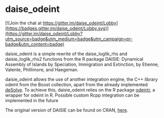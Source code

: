 # daise_odeint

[![Join the chat at https://gitter.im/daise_odeint/Lobby](https://badges.gitter.im/daise_odeint/Lobby.svg)](https://gitter.im/daise_odeint/Lobby?utm_source=badge&utm_medium=badge&utm_campaign=pr-badge&utm_content=badge)



daisie_odeint is a simple rewrite of the daise_loglik_rhs and daisie_loglik_rhs2 functions from the R package DAISIE: Dynamical Assembly of Islands by Speciation, Immigration and Extinction, by Etienne, Valente, Phillimore, and Haegeman. 

daisie_odeint allows the use of another integration engine, the C++ library odeint from the Boost collection, apart from the already implemented [deSolve](https://cran.r-project.org/package=deSolve). 
To achieve this, daisie_odeint relies on the R package [odeintr](https://cran.r-project.org/package=odeintr), a wrapper for odeint in R.
Possible custom Rcpp integration can be implemented in the future

The original version of DAISIE can be found on CRAN, [here](https://cran.r-project.org/package=DAISIE).
